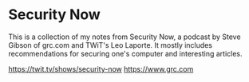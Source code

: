 # Security Now

This is a collection of my notes from Security Now, a podcast by Steve Gibson of grc.com and  TWiT's Leo Laporte. It mostly includes recommendations for securing one's computer and interesting articles.

https://twit.tv/shows/security-now
https://www.grc.com
